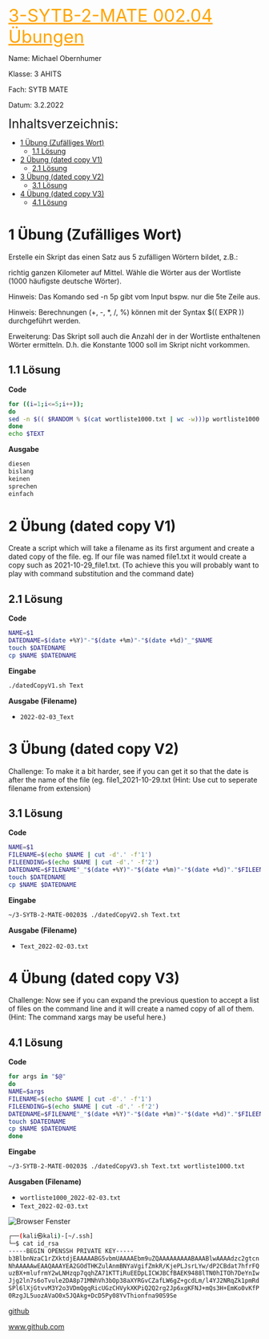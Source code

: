 
<span style="color:orange ;font-size:35px"><u>3-SYTB-2-MATE 002.04 Übungen</u></span>

Name: Michael Obernhumer 

Klasse: 3 AHITS 

Fach: SYTB MATE 

Datum: 3.2.2022

<span style="font-size:25px">Inhaltsverzeichnis:</span>

- [1 Übung (Zufälliges Wort)](#1-übung-zufälliges-wort)
  - [1.1 Lösung](#11-lösung)
- [2 Übung (dated copy V1)](#2-übung-dated-copy-v1)
  - [2.1 Lösung](#21-lösung)
- [3 Übung (dated copy V2)](#3-übung-dated-copy-v2)
  - [3.1 Lösung](#31-lösung)
- [4 Übung (dated copy V3)](#4-übung-dated-copy-v3)
  - [4.1 Lösung](#41-lösung)

# 1 Übung (Zufälliges Wort)
Erstelle ein Skript das einen Satz aus 5 zufälligen Wörtern bildet, z.B.:

richtig ganzen Kilometer auf Mittel.
Wähle die Wörter aus der Wortliste (1000 häufigste deutsche Wörter).

Hinweis: Das Komando sed -n 5p gibt vom Input bspw. nur die 5te Zeile aus.

Hinweis: Berechnungen (+, -, *, /, %) können mit der Syntax $(( EXPR )) durchgeführt werden.

Erweiterung: Das Skript soll auch die Anzahl der in der Wortliste enthaltenen Wörter ermitteln. D.h. die Konstante 1000 soll im Skript nicht vorkommen.


## 1.1 Lösung
**Code**
```sh
for ((i=1;i<=5;i++)); 
do 
sed -n $(( $RANDOM % $(cat wortliste1000.txt | wc -w)))p wortliste1000.txt;
done
echo $TEXT
```

**Ausgabe**
```sh
diesen
bislang
keinen
sprechen
einfach
```



# 2 Übung (dated copy V1)
Create a script which will take a filename as its first argument and create a dated copy of the file. eg. If our file was named file1.txt it would create a copy such as 2021-10-29_file1.txt. (To achieve this you will probably want to play with command substitution and the command date)

## 2.1 Lösung
**Code**
```sh
NAME=$1
DATEDNAME=$(date +%Y)"-"$(date +%m)"-"$(date +%d)"_"$NAME
touch $DATEDNAME
cp $NAME $DATEDNAME
```
**Eingabe**
```sh
./datedCopyV1.sh Text
```

**Ausgabe (Filename)**
- `2022-02-03_Text`

# 3 Übung (dated copy V2)
Challenge: To make it a bit harder, see if you can get it so that the date is after the name of the file (eg. file1_2021-10-29.txt (Hint: Use cut to seperate filename from extension)

## 3.1 Lösung
**Code**
```sh
NAME=$1
FILENAME=$(echo $NAME | cut -d'.' -f'1')
FILEENDING=$(echo $NAME | cut -d'.' -f'2')
DATEDNAME=$FILENAME"_"$(date +%Y)"-"$(date +%m)"-"$(date +%d)"."$FILEENDING
touch $DATEDNAME
cp $NAME $DATEDNAME
```

**Eingabe**
```sh
~/3-SYTB-2-MATE-00203$ ./datedCopyV2.sh Text.txt
```

**Ausgabe (Filename)**
- `Text_2022-02-03.txt`

# 4 Übung (dated copy V3)
Challenge: Now see if you can expand the previous question to accept a list of files on the command line and it will create a named copy of all of them. (Hint: The command xargs may be useful here.)

## 4.1 Lösung 
**Code**
```sh
for args in "$@"
do
NAME=$args
FILENAME=$(echo $NAME | cut -d'.' -f'1')
FILEENDING=$(echo $NAME | cut -d'.' -f'2')
DATEDNAME=$FILENAME"_"$(date +%Y)"-"$(date +%m)"-"$(date +%d)"."$FILEENDING
touch $DATEDNAME
cp $NAME $DATEDNAME
done
```

**Eingabe**
```sh
~/3-SYTB-2-MATE-00203$ ./datedCopyV3.sh Text.txt wortliste1000.txt 
```

**Ausgaben (Filename)**
- `wortliste1000_2022-02-03.txt`
- `Text_2022-02-03.txt`


![Browser Fenster](./3%20INSY%20MATE-ITS%20008.00%20ssh%20tunneling.png)


```sh
┌──(kali㉿kali)-[~/.ssh]
└─$ cat id_rsa  
-----BEGIN OPENSSH PRIVATE KEY-----
b3BlbnNzaC1rZXktdjEAAAAABG5vbmUAAAAEbm9uZQAAAAAAAAABAAABlwAAAAdzc2gtcn
NhAAAAAwEAAQAAAYEA2GOdTHKZulAnmBNYaVgifZmkR/KjePLJsrLYw/dP2CBdat7hfrFQ
uzBX+mlufrmY2wLNHzqp7qqhZA71KTTiRuEEDpLICWJBCfBAEK9488lTN0hITOh7DeYnIw
Jjg2ln7s6oTvule2DA8p71MNhVh3bOp38aXYRGvCZafLW6gZ+gcdLm/l4YJ2NRqZk1pmRd
SPl6lXjGtvvM3Y2o3VDmQgqRicUGzCHVykXKPiQ2Q2rg2Jp6xgKFNJ+mQs3H+EmKo0vKfP
0RzgJL5uozAVaO0x5JQAkg+DcD5Py08YvThionfna90S9Se
```
[github](https://www.github.com)


www.github.com

